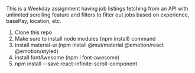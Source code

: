 This is a Weekday assignment having job listings fetching from an API with unlimited scrolling feature and filters to filter out jobs based on experience, basePay, location, etc.

1. Clone this repo
2. Make sure to install node modules (npm install) command
3. install material-ui (npm install @mui/material @emotion/react @emotion/styled)
4. install fontAwesome (npm i font-awesome)
5. npm install --save react-infinite-scroll-component
